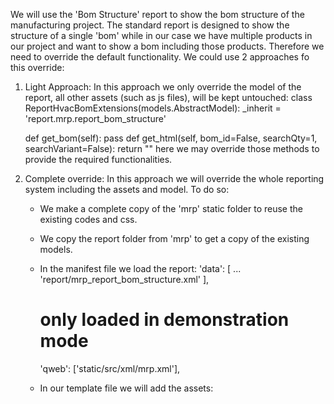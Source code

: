 

We will use the 'Bom Structure' report to show the bom structure of the
manufacturing project.
The standard report is designed to show the structure of a single 'bom' 
while in our case we have multiple products in our project and want 
to show a bom including those products. Therefore we need to override the default 
functionality. We could use 2 approaches fo this override:

1. Light Approach:
In this approach we only override the model of the report, all other assets (such as js files),
will be kept untouched:
    class ReportHvacBomExtensions(models.AbstractModel):
    _inherit = 'report.mrp.report_bom_structure'

    def get_bom(self):
        pass
    def get_html(self, bom_id=False, searchQty=1, searchVariant=False):
        return ""
here we may override those methods to provide the required functionalities.

2. Complete override:
In this approach we will override the whole reporting system including the assets and 
model. 
To do so:
    * We make a complete copy of the 'mrp' static folder to reuse the existing codes and css.
    * We copy the report folder from 'mrp' to get a copy of the existing models.
    * In the manifest file we load the report:
         'data': [
             ...
        'report/mrp_report_bom_structure.xml'
        ],
        # only loaded in demonstration mode
        'qweb': ['static/src/xml/mrp.xml'],
    * In our template file we will add the assets:
            <template id="assets_backend" name="mrp assets" inherit_id="web.assets_backend">
            <xpath expr="." position="inside">
                <!-- already loaded
                <link rel="stylesheet" type="text/scss" href="/mrp/static/src/scss/mrp_workorder_kanban.scss" />
                
                <script type="text/javascript" src="/mrp/static/src/js/mrp.js"></script>
                -->
                <script type="text/javascript" src="/hvac_mrp_project/static/src/js/mrp_bom_report.js"></script>
            </xpath>
            </template>

            <template id="assets_common" name="mrp bom common assets" inherit_id="web.assets_common">
            <xpath expr="." position="inside">
                <!-- already loaded 
                <link rel="stylesheet" type="text/scss" href="/mrp/static/src/scss/mrp_bom_report.scss" />
                <link rel="stylesheet" type="text/scss" href="/mrp/static/src/scss/mrp_fields.scss" />
                <link rel="stylesheet" type="text/scss" href="/mrp/static/src/scss/mrp_gantt.scss" />
                -->
            </xpath>
            </template>
    * Finally in view file (project_view.xml), we will refer to our action 'mrp_bom_hvac_report'
        <record id="action_report_mrp_hvac_bom" model="ir.actions.client">
        <field name="name">BoM Structure &amp; Cost</field>
        <!--
            We have two modes
        <field name="tag">mrp_bom_report</field>
        -->
        <field name="tag">mrp_bom_hvac_report</field>
        
        <field name="context" eval="{'model': 'report.mrp.hvac.report_bom_structure'}" />
        </record>
    * This client action is actually defined in the 'mrp_bom_report.js':
        
            core.action_registry.add('mrp_bom_hvac_report', MrpBomReport);
            return MrpBomReport;

            });
    * We will also change the above js file to use our own model
        return this._rpc({
                    // Change our model 
                    //model: 'report.mrp.report_bom_structure',
                    model: 'report.mrp.hvac.report_bom_structure', 
                    method: 'get_html',
                    args: args,
                    context: this.given_context,
                })
                .then(function (result) {
                    self.data = result;
                });


We will try to use the 'Light' version as far as it works in our case. We may later switch 
to complete version, it there be required features that can not be supported by the 'Light' 
approach. To switch we should only edit the tag in 'hvac_mrp_project_views'
      <!-- 
        We may switch modes by using the appopriate tag
        field.
        Light mode : <field name="tag">mrp_bom_report</field>
        Compelet mode:<field name="tag">mrp_bom_hvac_report</field>
      -->
      <field name="tag">mrp_bom_report</field>
